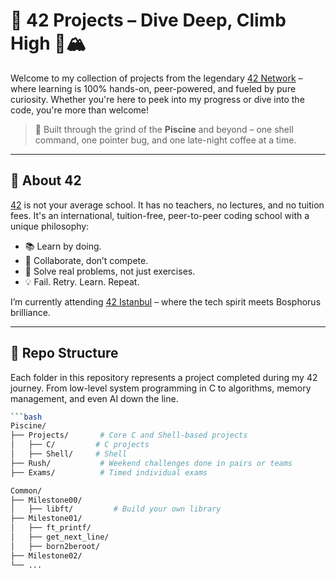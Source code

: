 # 🧠 42 Projects – Dive Deep, Climb High 🌊🏔

Welcome to my collection of projects from the legendary [42 Network](https://42.fr/en/homepage/) – where learning is 100% hands-on, peer-powered, and fueled by pure curiosity. Whether you're here to peek into my progress or dive into the code, you're more than welcome!

> 🚀 Built through the grind of the **Piscine** and beyond – one shell command, one pointer bug, and one late-night coffee at a time.

---

## 🧭 About 42

[42](https://42.fr/en/admissions/42-piscine/) is not your average school. It has no teachers, no lectures, and no tuition fees. It's an international, tuition-free, peer-to-peer coding school with a unique philosophy:

- 📚 Learn by doing.
- 🤝 Collaborate, don’t compete.
- 🧩 Solve real problems, not just exercises.
- 💡 Fail. Retry. Learn. Repeat.

I’m currently attending [42 Istanbul](https://42istanbul.com.tr/) – where the tech spirit meets Bosphorus brilliance.

---

## 📂 Repo Structure

Each folder in this repository represents a project completed during my 42 journey. From low-level system programming in C to algorithms, memory management, and even AI down the line.

```bash
```bash
Piscine/
├── Projects/       # Core C and Shell-based projects
│   ├── C/         # C projects
│   ├── Shell/     # Shell
├── Rush/           # Weekend challenges done in pairs or teams
├── Exams/          # Timed individual exams

Common/
├── Milestone00/
│   ├── libft/         # Build your own library
├── Milestone01/
│   ├── ft_printf/     
│   ├── get_next_line/
│   ├── born2beroot/
├── Milestone02/
└── ...
